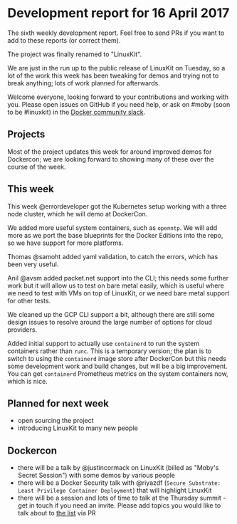 # Development report for 16 April 2017

The sixth weekly development report. Feel free to send PRs if you want to add to these reports (or correct them).

The project was finally renamed to "LinuxKit".

We are just in the run up to the public release of LinuxKit on Tuesday, so a lot of the work this week has been tweaking for demos and trying not to break anything; lots of work planned for afterwards.

Welcome everyone, looking forward to your contributions and working with you. Please open issues on GitHub if you need help, or ask on #moby (soon to be #linuxkit) in the [Docker community slack](https://community.docker.com/registrations/groups/4316).

## Projects

Most of the project updates this week for around improved demos for Dockercon; we are looking forward to showing many of these over the course of the week.

## This week

This week @errordeveloper got the Kubernetes setup working with a three node cluster, which he will demo at DockerCon.

We added more useful system containers, such as `openntp`. We will add more as we port the base blueprints for the Docker Editions into the repo, so we have support for more platforms.

Thomas @samoht added yaml validation, to catch the errors, which has been very useful.

Anil @avsm added packet.net support into the CLI; this needs some further work but it will allow us to test on bare metal easily, which is useful where we need to test with VMs on top of LinuxKit, or we need bare metal support for other tests.

We cleaned up the GCP CLI support a bit, although there are still some design issues to resolve around the large number of options for cloud providers.

Added initial support to actually use `containerd` to run the system containers rather than `runc`. This is a temporary version; the plan is to switch to using the `containerd` image store after DockerCon but this needs some development work and build changes, but will be a big improvement. You can get `containerd` Prometheus metrics on the system containers now, which is nice.

## Planned for next week

- open sourcing the project
- introducing LinuxKit to many new people

## Dockercon

- there will be a talk by @justincormack on LinuxKit (billed as "Moby's Secret Session") with some demos by various people
- there will be a Docker Security talk with @riyazdf (`Secure Substrate: Least Privilege Container Deployment`) that will highlight LinuxKit
- there will be a session and lots of time to talk at the Thursday summit - get in touch if you need an invite. Please add topics you
  would like to talk about to [the list](../docs/dockercon-summit.md) via PR
